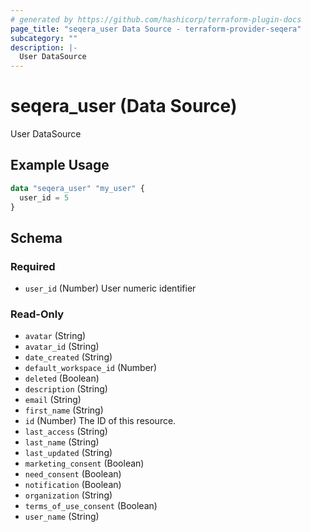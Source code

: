 ```yaml
---
# generated by https://github.com/hashicorp/terraform-plugin-docs
page_title: "seqera_user Data Source - terraform-provider-seqera"
subcategory: ""
description: |-
  User DataSource
---
```


# seqera_user (Data Source)

User DataSource

## Example Usage

```terraform
data "seqera_user" "my_user" {
  user_id = 5
}
```

<!-- schema generated by tfplugindocs -->
## Schema

### Required

- `user_id` (Number) User numeric identifier

### Read-Only

- `avatar` (String)
- `avatar_id` (String)
- `date_created` (String)
- `default_workspace_id` (Number)
- `deleted` (Boolean)
- `description` (String)
- `email` (String)
- `first_name` (String)
- `id` (Number) The ID of this resource.
- `last_access` (String)
- `last_name` (String)
- `last_updated` (String)
- `marketing_consent` (Boolean)
- `need_consent` (Boolean)
- `notification` (Boolean)
- `organization` (String)
- `terms_of_use_consent` (Boolean)
- `user_name` (String)
